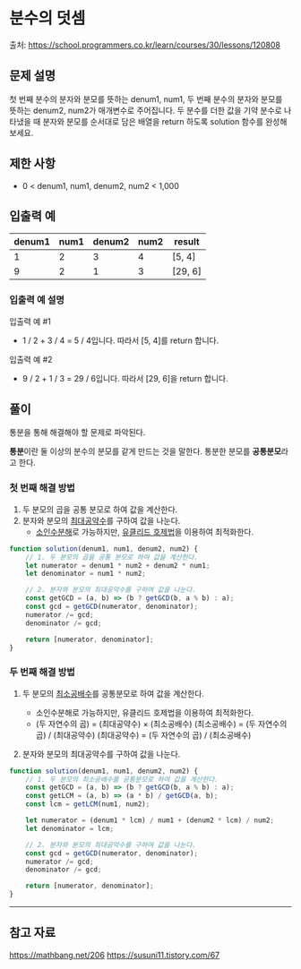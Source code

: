 # 분수의 덧셈

출처: <https://school.programmers.co.kr/learn/courses/30/lessons/120808>

## 문제 설명

첫 번째 분수의 분자와 분모를 뜻하는 denum1, num1, 두 번째 분수의 분자와 분모를 뜻하는 denum2, num2가 매개변수로 주어집니다. 두 분수를 더한 값을 기약 분수로 나타냈을 때 분자와 분모를 순서대로 담은 배열을 return 하도록 solution 함수를 완성해보세요.

## 제한 사항

- 0 < denum1, num1, denum2, num2 < 1,000

## 입출력 예

|denum1|num1|denum2|num2|result|
|---|---|---|---|---|
|1|2|3|4|[5, 4]|
|9|2|1|3|[29, 6]|

### 입출력 예 설명

입출력 예 #1

- 1 / 2 + 3 / 4 = 5 / 4입니다. 따라서 [5, 4]를 return 합니다.

입출력 예 #2

- 9 / 2 + 1 / 3 = 29 / 6입니다. 따라서 [29, 6]을 return 합니다.

## 풀이

통분을 통해 해결해야 할 문제로 파악된다.

**통분**이란 둘 이상의 분수의 분모를 같게 만드는 것을 말한다.
통분한 분모를 **공통분모**라고 한다.

### 첫 번째 해결 방법

1. 두 분모의 곱을 공통 분모로 하여 값을 계산한다.
2. 분자와 분모의 [최대공약수](https://ko.wikipedia.org/wiki/%EC%B5%9C%EB%8C%80%EA%B3%B5%EC%95%BD%EC%88%98)를 구하여 값을 나눈다.
   - [소인수분해](https://ko.wikipedia.org/wiki/%EC%86%8C%EC%9D%B8%EC%88%98%EB%B6%84%ED%95%B4)로 가능하지만, [유클리드 호제법](https://ko.wikipedia.org/wiki/%EC%9C%A0%ED%81%B4%EB%A6%AC%EB%93%9C_%ED%98%B8%EC%A0%9C%EB%B2%95)을 이용하여 최적화한다.

```js
function solution(denum1, num1, denum2, num2) {
    // 1. 두 분모의 곱을 공통 분모로 하여 값을 계산한다.
    let numerator = denum1 * num2 + denum2 * num1;
    let denominator = num1 * num2;

    // 2. 분자와 분모의 최대공약수를 구하여 값을 나눈다.
    const getGCD = (a, b) => (b ? getGCD(b, a % b) : a);
    const gcd = getGCD(numerator, denominator);
    numerator /= gcd;
    denominator /= gcd;

    return [numerator, denominator];
}
```

### 두 번째 해결 방법

1. 두 분모의 [최소공배수](https://ko.wikipedia.org/wiki/%EC%B5%9C%EC%86%8C%EA%B3%B5%EB%B0%B0%EC%88%98)를 공통분모로 하여 값을 계산한다.
   - 소인수분해로 가능하지만, 유클리드 호제법을 이용하여 최적화한다.
   - (두 자연수의 곱) = (최대공약수) × (최소공배수)
(최소공배수) = (두 자연수의 곱) / (최대공약수)
(최대공약수) = (두 자연수의 곱) / (최소공배수)

2. 분자와 분모의 최대공약수를 구하여 값을 나눈다.

```js
function solution(denum1, num1, denum2, num2) {
    // 1. 두 분모의 최소공배수를 공통분모로 하여 값을 계산한다.
    const getGCD = (a, b) => (b ? getGCD(b, a % b) : a);
    const getLCM = (a, b) => (a * b) / getGCD(a, b);
    const lcm = getLCM(num1, num2);

    let numerator = (denum1 * lcm) / num1 + (denum2 * lcm) / num2;
    let denominator = lcm;

    // 2. 분자와 분모의 최대공약수를 구하여 값을 나눈다.
    const gcd = getGCD(numerator, denominator);
    numerator /= gcd;
    denominator /= gcd;

    return [numerator, denominator];
}
```

---

## 참고 자료

<https://mathbang.net/206>
<https://susuni11.tistory.com/67>
